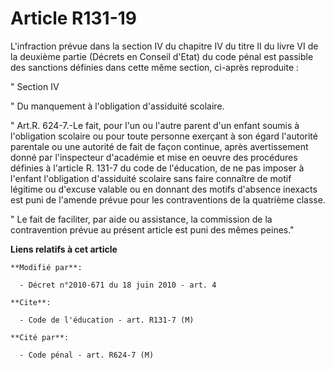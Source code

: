 # Article R131-19

L'infraction prévue dans la section IV du chapitre IV du titre II du livre VI de la deuxième partie (Décrets en Conseil
d'Etat) du code pénal est passible des sanctions définies dans cette même section, ci-après reproduite : 

" Section IV 

" Du manquement à l'obligation d'assiduité scolaire. 

" Art.R. 624-7.-Le fait, pour l'un ou l'autre parent d'un enfant soumis à l'obligation scolaire ou pour toute personne
exerçant à son égard l'autorité parentale ou une autorité de fait de façon continue, après avertissement donné par
l'inspecteur d'académie et mise en oeuvre des procédures définies à l'article R. 131-7 du code de l'éducation, de ne pas
imposer à l'enfant l'obligation d'assiduité scolaire sans faire connaître de motif légitime ou d'excuse valable ou en donnant
des motifs d'absence inexacts est puni de l'amende prévue pour les contraventions de la quatrième classe. 

" Le fait de faciliter, par aide ou assistance, la commission de la contravention prévue au présent article est puni des
mêmes peines."

**Liens relatifs à cet article**

	**Modifié par**:

	  - Décret n°2010-671 du 18 juin 2010 - art. 4

	**Cite**:

	  - Code de l'éducation - art. R131-7 (M)

	**Cité par**:

	  - Code pénal - art. R624-7 (M)
